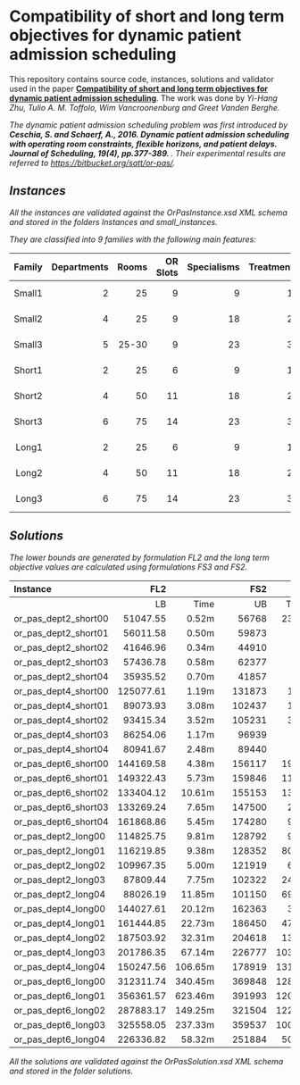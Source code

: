 <h1>Compatibility of short and long term objectives for dynamic patient admission scheduling</h1>

This repository contains source code, instances, solutions and validator used in the paper 
<a href="https://doi.org/10.1016/j.cor.2018.12.001"> <b>Compatibility of short and long term objectives for dynamic patient admission scheduling</b></a>. 
The work was done by <i>Yi-Hang Zhu, Tulio A. M. Toffolo, Wim Vancroonenburg and Greet Vanden Berghe<i>. 

The dynamic patient admission scheduling problem was first introduced by 
<b>Ceschia, S. and Schaerf, A., 2016. Dynamic patient admission scheduling with operating room constraints, flexible horizons, and patient delays. Journal of Scheduling, 19(4), pp.377-389.
</b>. Their experimental results are referred to <a href = "https://bitbucket.org/satt/or-pas/">https://bitbucket.org/satt/or-pas/</a>.
 
<h2>Instances</h2>

All the instances are validated against the <i>OrPasInstance.xsd<i> XML schema and stored in the folders <i>Instances</i> and <i>small_instances</i>. 
 
They are classified into 9 families with the following main features:

| Family | Departments | Rooms | OR Slots | Specialisms | Treatments |  Patients | Days |
|-------:|------------:|------:|---------:|------------:|-----------:|----------:|-----:|
| Small1 |           2 |    25 |        9 |           9 |         15 |   279-327 |   14 |
| Small2 |           4 |    25 |        9 |          18 |         25 |   180-230 |   14 |
| Small3 |           5 | 25-30 |        9 |          23 |         35 |   341-431 |   14 |
| Short1 |           2 |    25 |        6 |           9 |         15 |   391-439 |   14 |
| Short2 |           4 |    50 |       11 |          18 |         25 |   574-644 |   14 |
| Short3 |           6 |    75 |       14 |          23 |         35 |   821-925 |   14 |
|  Long1 |           2 |    25 |        6 |           9 |         15 |   693-762 |   28 |
|  Long2 |           4 |    50 |       11 |          18 |         25 | 1089-1169 |   28 |
|  Long3 |           6 |    75 |       14 |          23 |         35 | 1488-1602 |   28 |


<h2>Solutions</h2>
The lower bounds are generated by formulation FL2 and the long term objective values are calculated using formulations FS3 and FS2.

| Instance             	|    FL2    	|         	|   	|   FS2  	|       	|   	|   FS3  	|       	|
|:----------------------	| ---------:	| -------:	|:-:	| ------:	| -----:	|:-:	| ------:	| -----:	|
|                      	|     LB    	|   Time  	|   	|   UB   	|  Time 	|   	|   UB   	|  Time 	|
| or_pas_dept2_short00 	|  51047.55 	|   0.52m 	|   	|  56768 	|  232m 	|   	|  55484 	|  268m 	|
| or_pas_dept2_short01 	|  56011.58 	|   0.50m 	|   	|  59873 	|    7m 	|   	|  59177 	|   16m 	|
| or_pas_dept2_short02 	|  41646.96 	|   0.34m 	|   	|  44910 	|    8m 	|   	|  45341 	|  125m 	|
| or_pas_dept2_short03 	|  57436.78 	|   0.58m 	|   	|  62377 	|    3m 	|   	|  63147 	|    9m 	|
| or_pas_dept2_short04 	|  35935.52 	|   0.70m 	|   	|  41857 	|    7m 	|   	|  41791 	|   11m 	|
| or_pas_dept4_short00 	| 125077.61 	|   1.19m 	|   	| 131873 	|   15m 	|   	| 131173 	|   34m 	|
| or_pas_dept4_short01 	|  89073.93 	|   3.08m 	|   	| 102437 	|   10m 	|   	|  99678 	|   88m 	|
| or_pas_dept4_short02 	|  93415.34 	|   3.52m 	|   	| 105231 	|   39m 	|   	| 102535 	|   91m 	|
| or_pas_dept4_short03 	|  86254.06 	|   1.17m 	|   	|  96939 	|    4m 	|   	|  93814 	|    7m 	|
| or_pas_dept4_short04 	|  80941.67 	|   2.48m 	|   	|  89440 	|    9m 	|   	|  88175 	|    9m 	|
| or_pas_dept6_short00 	| 144169.58 	|   4.38m 	|   	| 156117 	|  199m 	|   	| 153411 	|  180m 	|
| or_pas_dept6_short01 	| 149322.43 	|   5.73m 	|   	| 159846 	|  112m 	|   	| 157150 	|  241m 	|
| or_pas_dept6_short02 	| 133404.12 	|  10.61m 	|   	| 155153 	|  133m 	|   	| 150620 	|  241m 	|
| or_pas_dept6_short03 	| 133269.24 	|   7.65m 	|   	| 147500 	|   24m 	|   	| 144750 	|   77m 	|
| or_pas_dept6_short04 	| 161868.86 	|   5.45m 	|   	| 174280 	|   94m 	|   	| 170659 	|  234m 	|
| or_pas_dept2_long00  	| 114825.75 	|   9.81m 	|   	| 128792 	|   98m 	|   	| 125624 	|  206m 	|
| or_pas_dept2_long01  	| 116219.85 	|   9.38m 	|   	| 128352 	|  807m 	|   	| 126691 	|  930m 	|
| or_pas_dept2_long02  	| 109967.35 	|   5.00m 	|   	| 121919 	|   66m 	|   	| 120833 	|  107m 	|
| or_pas_dept2_long03  	|  87809.44 	|   7.75m 	|   	| 102322 	|  246m 	|   	|  99744 	|  339m 	|
| or_pas_dept2_long04  	|  88026.19 	|  11.85m 	|   	| 101150 	|  697m 	|   	| 100452 	|  964m 	|
| or_pas_dept4_long00  	| 144027.61 	|  20.12m 	|   	| 162363 	|   33m 	|   	| 157291 	|  187m 	|
| or_pas_dept4_long01  	| 161444.85 	|  22.73m 	|   	| 186450 	|  478m 	|   	| 181944 	|  896m 	|
| or_pas_dept4_long02  	| 187503.92 	|  32.31m 	|   	| 204618 	|  133m 	|   	| 200185 	|  674m 	|
| or_pas_dept4_long03  	| 201786.35 	|  67.14m 	|   	| 226777 	| 1030m 	|   	| 221124 	| 1055m 	|
| or_pas_dept4_long04  	| 150247.56 	| 106.65m 	|   	| 178919 	| 1317m 	|   	| 172150 	| 1372m 	|
| or_pas_dept6_long00  	| 312311.74 	| 340.45m 	|   	| 369848 	| 1284m 	|   	| 359540 	| 1309m 	|
| or_pas_dept6_long01  	| 356361.57 	| 623.46m 	|   	| 391993 	| 1206m 	|   	|      - 	|     - 	|
| or_pas_dept6_long02  	| 287883.17 	| 149.25m 	|   	| 321504 	| 1222m 	|   	| 309882 	| 1390m 	|
| or_pas_dept6_long03  	| 325558.05 	| 237.33m 	|   	| 359537 	| 1003m 	|   	| 350448 	| 1110m 	|
| or_pas_dept6_long04  	| 226336.82 	|  58.32m 	|   	| 251884 	|  509m 	|   	| 244882 	|  933m 	|

All the solutions are validated against the <i>OrPasSolution.xsd</i> XML schema and stored in the folder <i>solutions</i>.
